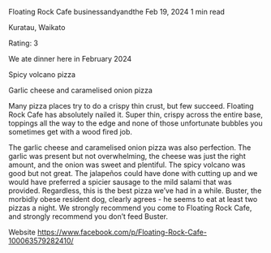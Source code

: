 Floating Rock Cafe
businessandyandthe
Feb 19, 2024
1 min read

Kuratau, Waikato

Rating: 3 

We ate dinner here in February 2024 

Spicy volcano pizza 

Garlic cheese and caramelised onion pizza 

Many pizza places try to do a crispy thin crust, but few succeed. Floating Rock Cafe has absolutely nailed it. Super thin, crispy across the entire base, toppings all the way to the edge and none of those unfortunate bubbles you sometimes get with a wood fired job. 

The garlic cheese and caramelised onion pizza was also perfection. The garlic was present but not overwhelming, the cheese was just the right amount, and the onion was sweet and plentiful. The spicy volcano was good but not great. The jalapeños could have done with cutting up and we would have preferred a spicier sausage to the mild salami that was provided. Regardless, this is the best pizza we’ve had in a while. Buster, the morbidly obese resident dog, clearly agrees - he seems to eat at least two pizzas a night. We strongly recommend you come to Floating Rock Cafe, and strongly recommend you don’t feed Buster. 

Website https://www.facebook.com/p/Floating-Rock-Cafe-100063579282410/